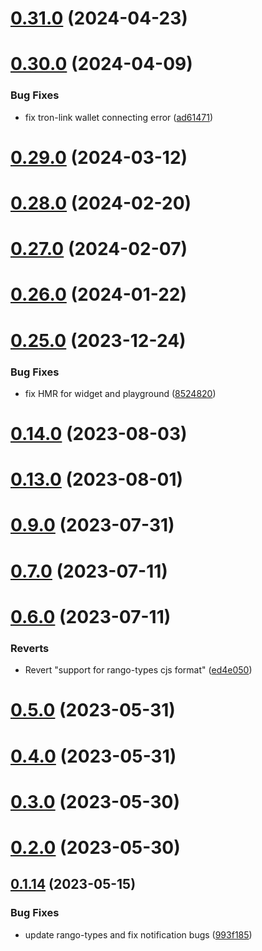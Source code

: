 # [0.31.0](https://github.com/rango-exchange/rango-client/compare/provider-tron-link@0.30.0...provider-tron-link@0.31.0) (2024-04-23)



# [0.30.0](https://github.com/rango-exchange/rango-client/compare/provider-tron-link@0.29.0...provider-tron-link@0.30.0) (2024-04-09)


### Bug Fixes

* fix tron-link wallet connecting error ([ad61471](https://github.com/rango-exchange/rango-client/commit/ad614712d4a22a86164d6decf820fef19ff45f3c))



# [0.29.0](https://github.com/rango-exchange/rango-client/compare/provider-tron-link@0.28.0...provider-tron-link@0.29.0) (2024-03-12)



# [0.28.0](https://github.com/rango-exchange/rango-client/compare/provider-tron-link@0.27.0...provider-tron-link@0.28.0) (2024-02-20)



# [0.27.0](https://github.com/rango-exchange/rango-client/compare/provider-tron-link@0.26.0...provider-tron-link@0.27.0) (2024-02-07)



# [0.26.0](https://github.com/rango-exchange/rango-client/compare/provider-tron-link@0.25.0...provider-tron-link@0.26.0) (2024-01-22)



# [0.25.0](https://github.com/rango-exchange/rango-client/compare/provider-tron-link@0.23.0...provider-tron-link@0.25.0) (2023-12-24)


### Bug Fixes

* fix HMR for widget and playground ([8524820](https://github.com/rango-exchange/rango-client/commit/8524820f10cf0b8921f3db0c4f620ff98daa4103))



# [0.14.0](https://github.com/rango-exchange/rango-client/compare/provider-tron-link@0.13.0...provider-tron-link@0.14.0) (2023-08-03)



# [0.13.0](https://github.com/rango-exchange/rango-client/compare/provider-tron-link@0.12.0...provider-tron-link@0.13.0) (2023-08-01)



# [0.9.0](https://github.com/rango-exchange/rango-client/compare/provider-tron-link@0.8.0...provider-tron-link@0.9.0) (2023-07-31)



# [0.7.0](https://github.com/rango-exchange/rango-client/compare/provider-tron-link@0.6.0...provider-tron-link@0.7.0) (2023-07-11)



# [0.6.0](https://github.com/rango-exchange/rango-client/compare/provider-tron-link@0.5.0...provider-tron-link@0.6.0) (2023-07-11)


### Reverts

* Revert "support for rango-types cjs format" ([ed4e050](https://github.com/rango-exchange/rango-client/commit/ed4e050bfc0dcde7aeffa6b0d73b02080a5721eb))



# [0.5.0](https://github.com/rango-exchange/rango-client/compare/provider-tron-link@0.4.0...provider-tron-link@0.5.0) (2023-05-31)



# [0.4.0](https://github.com/rango-exchange/rango-client/compare/provider-tron-link@0.3.0...provider-tron-link@0.4.0) (2023-05-31)



# [0.3.0](https://github.com/rango-exchange/rango-client/compare/provider-tron-link@0.2.0...provider-tron-link@0.3.0) (2023-05-30)



# [0.2.0](https://github.com/rango-exchange/rango-client/compare/provider-tron-link@0.1.15...provider-tron-link@0.2.0) (2023-05-30)



## [0.1.14](https://github.com/rango-exchange/rango-client/compare/provider-tron-link@0.1.13...provider-tron-link@0.1.14) (2023-05-15)


### Bug Fixes

* update rango-types and fix notification bugs ([993f185](https://github.com/rango-exchange/rango-client/commit/993f185e0b8c5e5e15a2c65ba2d85d1f9c8daa90))



